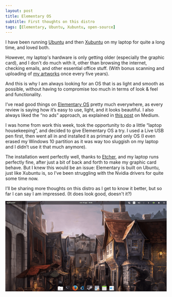 ```yaml
---
layout: post
title: Elementary OS
subtitle: First thoughts on this distro
tags: [Elementary, Ubuntu, Xubuntu, open-source]
---
```


I have been running [Ubuntu](https://www.ubuntu.com/) and then [Xubuntu](https://xubuntu.org/) on my laptop for quite a long time, and loved both. 

However, my laptop's hardware is only getting older (especially the graphic card), and  I don't do much with it, other than browsing the internet, checking emails, and other essential office stuff. (With bonus scanning and uploading of [my artworks](https://melyanna.github.io/2017-08-15-tonks/) once every five years).

And this is why I am always looking for an OS that is as light and smooth as possible, without having to compromise too much in terms of look & feel and functionality.

I’ve read good things on [Elementary OS](https://elementary.io/) pretty much everywhere, as every review is saying how it’s easy to use, light, and it looks beautiful.
I also always liked the “no ads” approach, as explained in [this post](https://medium.com/elementaryos/you-are-not-the-product-1d28c485175f) on Medium.

I was home from work this week, took the opportunity to do a little “laptop housekeeping”, and decided to give Elementary OS a try. I used a Live USB pen first, then went all in and installed it as primary and only OS (I even erased my Windows 10 partition as it was way too sluggish on my laptop and I didn’t use it that much anymore).

The installation went perfectly well, thanks to [Etcher](https://etcher.io/), and my laptop runs perfectly fine, after just a bit of back and forth to make my graphic card behave.  But I knew this would be an issue: Elementary is built on Ubuntu, just like Xubuntu is, so I’ve been struggling with the Nvidia drivers for quite some time now.

I’ll be sharing more thoughts on this distro as I get to know it better, but so far I can say I am impressed.
(It does look good, doesn't it?)

<img src="/img/18082017/e-os.png" alt="desktop screenshot showing the Elementary GUI" align="center"/>
